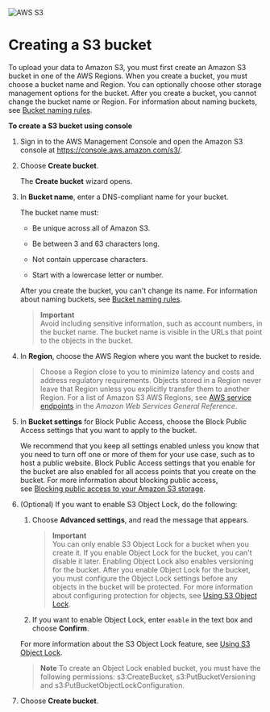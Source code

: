 ![AWS S3](https://encrypted-tbn0.gstatic.com/images?q=tbn:ANd9GcT2eA6JllzGpUqb6zvit059PhvAEMM7m3Ebojg1S_btdCxjU39dy7JmGdtzudrMhYFjJ7Q&usqp=CAU)
# Creating a S3 bucket
To upload your data to Amazon S3, you must first create an Amazon S3 bucket in one of the AWS Regions. When you create a bucket, you must choose a bucket name and Region. You can optionally choose other storage management options for the bucket. After you create a bucket, you cannot change the bucket name or Region. For information about naming buckets, see [Bucket naming rules](https://docs.aws.amazon.com/AmazonS3/latest/userguide/bucketnamingrules.html).

**To create a S3 bucket using console**
1.  Sign in to the AWS Management Console and open the Amazon S3 console at <https://console.aws.amazon.com/s3/>.

2.  Choose **Create bucket**.

    The **Create bucket** wizard opens.

3.  In **Bucket name**, enter a DNS-compliant name for your bucket.

    The bucket name must:

    -   Be unique across all of Amazon S3.

    -   Be between 3 and 63 characters long.

    -   Not contain uppercase characters.

    -   Start with a lowercase letter or number.

    After you create the bucket, you can't change its name. For information about naming buckets, see [Bucket naming rules](https://docs.aws.amazon.com/AmazonS3/latest/userguide/bucketnamingrules.html).

    >**Important**  
    >Avoid including sensitive information, such as account numbers, in the bucket name. The bucket name is visible in the URLs that point to the objects in the bucket.

4.  In **Region**, choose the AWS Region where you want the bucket to reside.

    >Choose a Region close to you to minimize latency and costs and address regulatory requirements. Objects stored in a Region never leave that Region unless you explicitly transfer them to another Region. For a list of Amazon S3 AWS Regions, see [AWS service endpoints](https://docs.aws.amazon.com/general/latest/gr/rande.html#s3_region) in the *Amazon Web Services General Reference*.

5.  In **Bucket settings** for Block Public Access, choose the Block Public Access settings that you want to apply to the bucket.

    We recommend that you keep all settings enabled unless you know that you need to turn off one or more of them for your use case, such as to host a public website. Block Public Access settings that you enable for the bucket are also enabled for all access points that you create on the bucket. For more information about blocking public access, see [Blocking public access to your Amazon S3 storage](https://docs.aws.amazon.com/AmazonS3/latest/userguide/access-control-block-public-access.html).

6.  (Optional) If you want to enable S3 Object Lock, do the following:

    1.  Choose **Advanced settings**, and read the message that appears.

        >**Important**  
        You can only enable S3 Object Lock for a bucket when you create it. If you enable Object Lock for the bucket, you can't disable it later. Enabling Object Lock also enables versioning for the bucket. After you enable Object Lock for the bucket, you must configure the Object Lock settings before any objects in the bucket will be protected. For more information about configuring protection for objects, see [Using S3 Object Lock](https://docs.aws.amazon.com/AmazonS3/latest/userguide/object-lock.html).

    2.  If you want to enable Object Lock, enter `enable` in the text box and choose **Confirm**.

    For more information about the S3 Object Lock feature, see [Using S3 Object Lock](https://docs.aws.amazon.com/AmazonS3/latest/userguide/object-lock.html).

    >**Note** 
    To create an Object Lock enabled bucket, you must have the following permissions: s3:CreateBucket, s3:PutBucketVersioning and s3:PutBucketObjectLockConfiguration.

7.  Choose **Create bucket**.